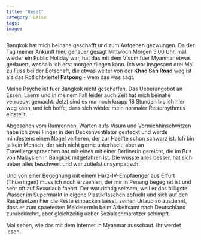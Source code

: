 ```yaml
---
title: "Reset"
category: Reise
tags: 
image: 
---
```


Bangkok hat mich beinahe geschafft und zum Aufgeben gezwungen. Da der Tag meiner Ankunft hier, genauer gesagt Mittwoch Morgen 5.00 Uhr, mal wieder ein Public Holiday war, hat das mit dem Visum fuer Myanmar etwas gedauert, weshalb ich erst morgen fliegen kann. Ich war insgesamt drei Mal zu Fuss bei der Botschaft, die etwas weiter von der **Khao San Road** weg ist als das Rotlichtviertel **Patpong** - wem das was sagt.

Meine Psyche ist fuer Bangkok nicht geschaffen. Das Ueberangebot an Essen, Laerm und in meinem Fall leider auch Zeit hat mich beinahe verrueckt gemacht. Jetzt sind es nur noch knapp 18 Stunden bis ich hier weg kann, und ich hoffe, dass sich wieder mein normaler Reiserhythmus einstellt.

Abgesehen vom Rumrennen, Warten aufs Visum und Vormichhinschwitzen habe ich zwei Finger in den Deckenventilator gesteckt und werde mindestens einen Nagel verlieren, der zur Haelfte schon schwarz ist. Ich bin ja kein Mensch, der sich nicht gerne unterhaelt, aber an Travellergespraechen hat mir eines mit einer Berlinerin gereicht, die im Bus von Malaysien in Bangkok mitgefahren ist. Die wusste alles besser, hat sich ueber alles beschwert und war zutiefst unsympatisch.

Und von einer Begegnung mit einem Harz-IV-Empfaenger aus Erfurt (Thueringen) muss ich noch erzaehlen, der mir in Penang begegnet ist und sehr oft auf Sexurlaub faehrt. Der war richtig seltsam, weil er das billigste Wasser im Supermarkt in eigene Plastikflaschen abfuellt und sich auf den Rastplaetzen hier die Reste einpacken laesst, seinen Urlaub so ausdehnt, dass er zum spaetesten Meldetermin beim Arbeitsamt nach Deutschland zurueckkehrt, aber gleichzeitig ueber Sozialschmarotzer schimpft.

Mal sehen, wie das mit dem Internet in Myanmar ausschaut. Ihr werdet lesen.

